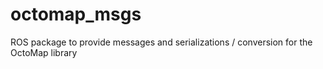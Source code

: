 octomap_msgs
============

ROS package to provide messages and serializations / conversion for the OctoMap library